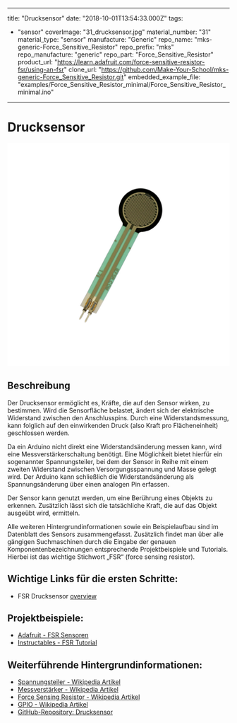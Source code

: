 
---
title: "Drucksensor"
date: "2018-10-01T13:54:33.000Z"
tags: 
  - "sensor"
coverImage: "31_drucksensor.jpg"
material_number: "31"
material_type: "sensor"
manufacture: "Generic"
repo_name: "mks-generic-Force_Sensitive_Resistor"
repo_prefix: "mks"
repo_manufacture: "generic"
repo_part: "Force_Sensitive_Resistor"
product_url: "https://learn.adafruit.com/force-sensitive-resistor-fsr/using-an-fsr"
clone_url: "https://github.com/Make-Your-School/mks-generic-Force_Sensitive_Resistor.git"
embedded_example_file: "examples/Force_Sensitive_Resistor_minimal/Force_Sensitive_Resistor_minimal.ino"
---


# Drucksensor

![Drucksensor](./31_drucksensor.jpg)

## Beschreibung
Der Drucksensor ermöglicht es, Kräfte, die auf den Sensor wirken, zu bestimmen. Wird die Sensorfläche belastet, ändert sich der elektrische Widerstand zwischen den Anschlusspins. Durch eine Widerstandsmessung, kann folglich auf den einwirkenden Druck (also Kraft pro Flächeneinheit) geschlossen werden.

Da ein Arduino nicht direkt eine Widerstandsänderung messen kann, wird eine Messverstärkerschaltung benötigt. Eine Möglichkeit bietet hierfür ein sogenannter Spannungsteiler, bei dem der Sensor in Reihe mit einem zweiten Widerstand zwischen Versorgungsspannung und Masse gelegt wird. Der Arduino kann schließlich die Widerstandsänderung als Spannungsänderung über einen analogen Pin erfassen.

Der Sensor kann genutzt werden, um eine Berührung eines Objekts zu erkennen. Zusätzlich lässt sich die tatsächliche Kraft, die auf das Objekt ausgeübt wird, ermitteln.

Alle weiteren Hintergrundinformationen sowie ein Beispielaufbau sind im Datenblatt des Sensors zusammengefasst. Zusätzlich findet man über alle gängigen Suchmaschinen durch die Eingabe der genauen Komponentenbezeichnungen entsprechende Projektbeispiele und Tutorials. Hierbei ist das wichtige Stichwort „FSR“ (force sensing resistor).

<!-- infolist -->

<!-- infolists -->
## Wichtige Links für die ersten Schritte:

- FSR Drucksensor [overview](https://www.sparkfun.com/datasheets/Sensors/Pressure/fsrguide.pdf)  

## Projektbeispiele:

- [Adafruit - FSR Sensoren](https://learn.adafruit.com/force-sensitive-resistor-fsr/using-an-fsr)
- [Instructables - FSR Tutorial](https://www.instructables.com/id/FSR-Tutorial/)

## Weiterführende Hintergrundinformationen:

- [Spannungsteiler - Wikipedia Artikel](https://de.wikipedia.org/wiki/Spannungsteiler)
- [Messverstärker - Wikipedia Artikel](https://de.wikipedia.org/wiki/Messverst%C3%A4rker)
- [Force Sensing Resistor - Wikipedia Artikel](https://de.wikipedia.org/wiki/Force_Sensing_Resistor)
- [GPIO - Wikipedia Artikel](https://de.wikipedia.org/wiki/Allzweckeingabe/-ausgabe)
- [GitHub-Repository: Drucksensor](https://github.com/MakeYourSchool/31-Drucksensor)



